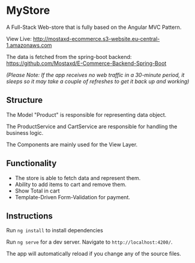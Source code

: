 # MyStore

A Full-Stack Web-store that is fully based on the Angular MVC Pattern.

View Live: http://mostaxd-ecommerce.s3-website.eu-central-1.amazonaws.com

The data is fetched from the spring-boot backend: https://github.com/Mostaxd/E-Commerce-Backend-Spring-Boot


_(Please Note: If the app receives no web traffic in a 30-minute period, it sleeps so it may take a couple of refreshes to get it back up and working)_


## Structure
The Model "Product" is responsible for representing data object.

The ProductService and CartService are responsible for handling the business logic.

The Components are mainly used for the View Layer.

## Functionality

- The store is able to fetch data and represent them.
- Ability to add items to cart and remove them.
- Show Total in cart
- Template-Driven Form-Validation for payment.



## Instructions
Run `ng install` to install dependencies

Run `ng serve` for a dev server. Navigate to `http://localhost:4200/`.

The app will automatically reload if you change any of the source files.


